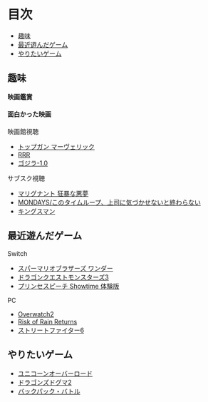 # 目次
- [趣味](#趣味)  
- [最近遊んだゲーム](#最近遊んだゲーム)  
- [やりたいゲーム](#やりたいゲーム)  

## 趣味
**映画鑑賞**  
#### 面白かった映画
映画館視聴  
- [トップガン マーヴェリック](https://topgunmovie.jp/)  
- [RRR](https://rrr-movie.jp/)  
- [ゴジラ-1.0](https://godzilla-movie2023.toho.co.jp/)  

サブスク視聴  
- [マリグナント 狂暴な悪夢](https://wwws.warnerbros.co.jp/malignant/)  
- [MONDAYS/このタイムループ、上司に気づかせないと終わらない](https://mondays-cinema.com/)  
- [キングスマン](http://kingsman-movie.jp/)  

## 最近遊んだゲーム

Switch  
- [スパーマリオブラザーズ ワンダー](https://www.nintendo.com/jp/switch/aqmxa/index.html)  
- [ドラゴンクエストモンスターズ3](https://www.dragonquest.jp/monsters3/)  
- [プリンセスピーチ Showtime 体験版](https://www.nintendo.com/jp/switch/amjja/index.html)  

PC  
- [Overwatch2](https://overwatch.blizzard.com/ja-jp/)  
- [Risk of Rain Returns](https://store.steampowered.com/app/1337520/Risk_of_Rain_Returns/?l=japanese)  
- [ストリートファイター6](https://www.streetfighter.com/6/ja-jp)  


## やりたいゲーム
- [ユニコーンオーバーロード](https://unicorn-overlord.com/)  
- [ドラゴンズドグマ2](https://www.dragonsdogma.com/2/ja-jp/)  
- [バックパック・バトル](https://store.steampowered.com/app/2427700/_/?l=japanese)  

